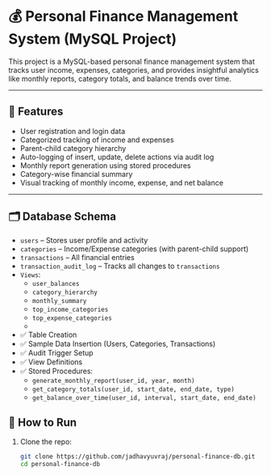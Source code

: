 # 💰 Personal Finance Management System (MySQL Project)

This project is a MySQL-based personal finance management system that tracks user income, expenses, categories, and provides insightful analytics like monthly reports, category totals, and balance trends over time.

---

## 📌 Features

- User registration and login data
- Categorized tracking of income and expenses
- Parent-child category hierarchy
- Auto-logging of insert, update, delete actions via audit log
- Monthly report generation using stored procedures
- Category-wise financial summary
- Visual tracking of monthly income, expense, and net balance

---

## 🗂️ Database Schema

- `users` – Stores user profile and activity
- `categories` – Income/Expense categories (with parent-child support)
- `transactions` – All financial entries
- `transaction_audit_log` – Tracks all changes to `transactions`
- `Views`:
  - `user_balances`
  - `category_hierarchy`
  - `monthly_summary`
  - `top_income_categories`
  - `top_expense_categories`
  - 
- ✅ Table Creation
- ✅ Sample Data Insertion (Users, Categories, Transactions)
- ✅ Audit Trigger Setup
- ✅ View Definitions
- ✅ Stored Procedures:
  - `generate_monthly_report(user_id, year, month)`
  - `get_category_totals(user_id, start_date, end_date, type)`
  - `get_balance_over_time(user_id, interval, start_date, end_date)`

## 🚀 How to Run

1. Clone the repo:
   ```bash
   git clone https://github.com/jadhavyuvraj/personal-finance-db.git
   cd personal-finance-db
